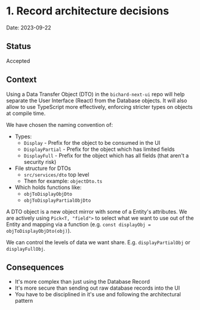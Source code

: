 # 1. Record architecture decisions

Date: 2023-09-22

## Status

Accepted

## Context

Using a Data Transfer Object (DTO) in the `bichard-next-ui` repo will help separate the User Interface (React) from
the Database objects. It will also allow to use TypeScript more effectively, enforcing stricter types on objects at
compile time.

We have chosen the naming convention of:

- Types:
  - `Display` - Prefix for the object to be consumed in the UI
  - `DisplayPartial` - Prefix for the object which has limited fields
  - `DisplayFull` - Prefix for the object which has all fields (that aren't a security risk)
- File structure for DTOs
  - `src/services/dto` top level
  - Then for example: `objectDto.ts`
- Which holds functions like:
  - `objToDisplayObjDto`
  - `objToDisplayPartialObjDto`

A DTO object is a new object mirror with some of a Entity's attributes. We are actively using `Pick<T, "field">` to
select what we want to use out of the Entity and mapping via a function (e.g.
`const displayObj = objToDisplayObjDto(obj)`).

We can control the levels of data we want share. E.g. `displayPartialObj` or `displayFullObj`.

## Consequences

- It's more complex than just using the Database Record
- It's more secure than sending out raw database records into the UI
- You have to be disciplined in it's use and following the architectural pattern
